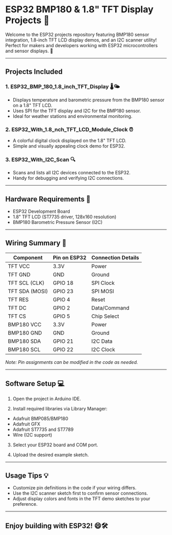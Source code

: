 # ESP32 BMP180 & 1.8" TFT Display Projects 🎉

Welcome to the ESP32 projects repository featuring BMP180 sensor integration, 1.8-inch TFT LCD display demos, and an I2C scanner utility! Perfect for makers and developers working with ESP32 microcontrollers and sensor displays. 🚀

---

## Projects Included

### 1. ESP32_BMP_180_1.8_inch_TFT_Display 🌡️🌤️
- Displays temperature and barometric pressure from the BMP180 sensor on a 1.8" TFT LCD.
- Uses SPI for the TFT display and I2C for the BMP180 sensor.
- Ideal for weather stations and environmental monitoring.

### 2. ESP32_With_1.8_nch_TFT_LCD_Module_Clock ⏰
- A colorful digital clock displayed on the 1.8" TFT LCD.
- Simple and visually appealing clock demo for ESP32.

### 3. ESP32_With_I2C_Scan 🔍
- Scans and lists all I2C devices connected to the ESP32.
- Handy for debugging and verifying I2C connections.

---

## Hardware Requirements 🧰

- ESP32 Development Board
- 1.8" TFT LCD (ST7735 driver, 128x160 resolution)
- BMP180 Barometric Pressure Sensor (I2C)

---

## Wiring Summary 🔌

| Component      | Pin on ESP32 | Connection Details           |
|----------------|--------------|-----------------------------|
| TFT VCC        | 3.3V         | Power                       |
| TFT GND        | GND          | Ground                      |
| TFT SCL (CLK)  | GPIO 18      | SPI Clock                   |
| TFT SDA (MOSI) | GPIO 23      | SPI MOSI                    |
| TFT RES        | GPIO 4       | Reset                      |
| TFT DC         | GPIO 2       | Data/Command                |
| TFT CS         | GPIO 5       | Chip Select                 |
| BMP180 VCC     | 3.3V         | Power                       |
| BMP180 GND     | GND          | Ground                      |
| BMP180 SDA     | GPIO 21      | I2C Data                   |
| BMP180 SCL     | GPIO 22      | I2C Clock                  |

*Note: Pin assignments can be modified in the code as needed.*

---

## Software Setup 💻

1. Open the project in Arduino IDE.

2. Install required libraries via Library Manager:
- Adafruit BMP085/BMP180
- Adafruit GFX
- Adafruit ST7735 and ST7789
- Wire (I2C support)

3. Select your ESP32 board and COM port.

4. Upload the desired example sketch.

---

## Usage Tips 💡

- Customize pin definitions in the code if your wiring differs.
- Use the I2C scanner sketch first to confirm sensor connections.
- Adjust display colors and fonts in the TFT demo sketches to your preference.

---

## Enjoy building with ESP32! 😄🛠️
